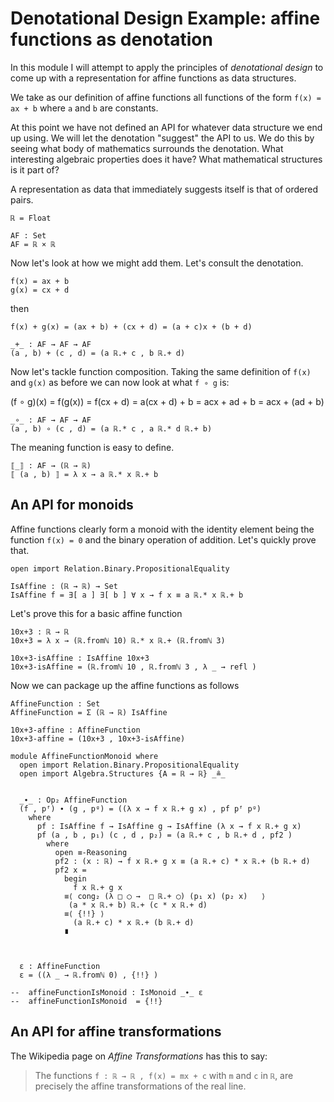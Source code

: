 <!-- -*-agda2-mode-*- -->

<!--
```
module AffineFunctionsAsData where

open import Data.Product
open import Data.Float hiding (_+_)
import Data.Float as ℝ
open import Level using (0ℓ)
open import Algebra.Core

```
-->

# Denotational Design Example: affine functions as denotation

In this module I will attempt to apply the principles of _denotational
design_ to come up with a representation for affine functions as data
structures.

We take as our definition of affine functions all functions of the
form `f(x) = ax + b` where `a` and `b` are constants.





At this point we have not defined an API for whatever data structure
we end up using. We will let the denotation "suggest" the API to us.
We do this by seeing what body of mathematics surrounds the
denotation. What interesting algebraic properties does it have? What
mathematical structures is it part of?

A representation as data that immediately suggests itself is that of
ordered pairs.

```
ℝ = Float

AF : Set
AF = ℝ × ℝ
```

Now let's look at how we might add them. Let's consult the denotation.

    f(x) = ax + b
    g(x) = cx + d

then

    f(x) + g(x) = (ax + b) + (cx + d) = (a + c)x + (b + d)


```
_+_ : AF → AF → AF
(a , b) + (c , d) = (a ℝ.+ c , b ℝ.+ d)
```

Now let's tackle function composition. Taking the same definition of
`f(x)` and `g(x)` as before we can now look at what `f ∘ g` is:

   (f ∘ g)(x) = f(g(x)) = f(cx + d) = a(cx + d) + b = acx + ad + b = acx + (ad + b)

```
_∘_ : AF → AF → AF
(a , b) ∘ (c , d) = (a ℝ.* c , a ℝ.* d ℝ.+ b)
```

The meaning function is easy to define.

```
⟦_⟧ : AF → (ℝ → ℝ)
⟦ (a , b) ⟧ = λ x → a ℝ.* x ℝ.+ b
```

## An API for monoids

Affine functions clearly form a monoid with the identity element being the function `f(x) = 0` and the binary operation of addition. Let's quickly prove that.

```
open import Relation.Binary.PropositionalEquality

IsAffine : (ℝ → ℝ) → Set
IsAffine f = ∃[ a ] ∃[ b ] ∀ x → f x ≡ a ℝ.* x ℝ.+ b
```

Let's prove this for a basic affine function

```
10x+3 : ℝ → ℝ
10x+3 = λ x → (ℝ.fromℕ 10) ℝ.* x ℝ.+ (ℝ.fromℕ 3)

10x+3-isAffine : IsAffine 10x+3
10x+3-isAffine = (ℝ.fromℕ 10 , ℝ.fromℕ 3 , λ _ → refl )
```

Now we can package up the affine functions as follows

```
AffineFunction : Set
AffineFunction = Σ (ℝ → ℝ) IsAffine

10x+3-affine : AffineFunction
10x+3-affine = (10x+3 , 10x+3-isAffine)

```

```
module AffineFunctionMonoid where
  open import Relation.Binary.PropositionalEquality
  open import Algebra.Structures {A = ℝ → ℝ} _≗_


  _∙_ : Op₂ AffineFunction
  (f , pᶠ) ∙ (g , pᵍ) = ((λ x → f x ℝ.+ g x) , pf pᶠ pᵍ)
    where
      pf : IsAffine f → IsAffine g → IsAffine (λ x → f x ℝ.+ g x)
      pf (a , b , p₁) (c , d , p₂) = (a ℝ.+ c , b ℝ.+ d , pf2 )
        where
          open ≡-Reasoning
          pf2 : (x : ℝ) → f x ℝ.+ g x ≡ (a ℝ.+ c) * x ℝ.+ (b ℝ.+ d)
          pf2 x =
            begin
              f x ℝ.+ g x
            ≡⟨ cong₂ (λ □ ◯ →  □ ℝ.+ ◯) (p₁ x) (p₂ x)   ⟩
             (a * x ℝ.+ b) ℝ.+ (c * x ℝ.+ d)
            ≡⟨ {!!} ⟩
              (a ℝ.+ c) * x ℝ.+ (b ℝ.+ d)
            ∎



  ε : AffineFunction
  ε = ((λ _ → ℝ.fromℕ 0) , {!!} )

--  affineFunctionIsMonoid : IsMonoid _∙_ ε
--  affineFunctionIsMonoid  = {!!}

```


## An API for affine transformations

The Wikipedia page on _Affine Transformations_ has this to say:

> The functions `f : ℝ → ℝ , f(x) = mx + c` with `m` and `c` in `ℝ`,
> are precisely the affine transformations of the real line.
